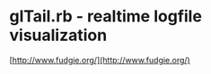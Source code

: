 <!--
id: 14743906
link: http://tumblr.atmos.org/post/14743906/gltail-rb-realtime-logfile-visualization
slug: gltail-rb-realtime-logfile-visualization
date: Mon Oct 08 2007 15:38:03 GMT-0700 (PDT)
publish: 2007-10-08
tags: 
title: glTail.rb - realtime logfile visualization
-->


glTail.rb - realtime logfile visualization
==========================================

[http://www.fudgie.org/](http://www.fudgie.org/)

